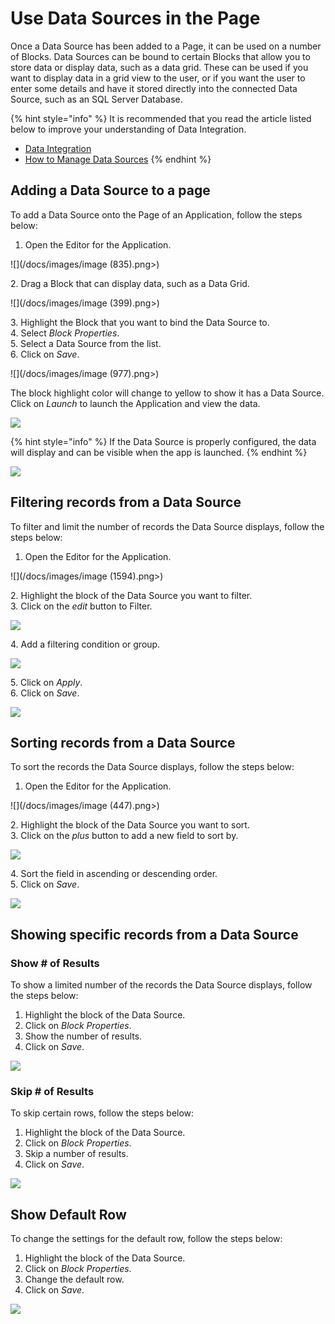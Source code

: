 # Use Data Sources in the Page

Once a Data Source has been added to a Page, it can be used on a number of Blocks. Data Sources can be bound to certain Blocks that allow you to store data or display data, such as a data grid. These can be used if you want to display data in a grid view to the user, or if you want the user to enter some details and have it stored directly into the connected Data Source, such as an SQL Server Database.

{% hint style="info" %}
It is recommended that you read the article listed below to improve your understanding of Data Integration.

* [Data Integration](../../concepts/application/data-integration.md)
* [How to Manage Data Sources](manage-data-sources.md)
{% endhint %}

## Adding a Data Source to a page

To add a Data Source onto the Page of an Application, follow the steps below:

1. Open the Editor for the Application.

![](/docs/images/image (835).png>)

&#x20;   2\. Drag a Block that can display data, such as a Data Grid.

![](/docs/images/image (399).png>)

&#x20;   3\. Highlight the Block that you want to bind the Data Source to.\
&#x20;   4\. Select _Block Properties_.\
&#x20;   5\. Select a Data Source from the list.\
&#x20;   6\. Click on _Save_.

![](/docs/images/image (977).png>)

The block highlight color will change to yellow to show it has a Data Source. Click on _Launch_ to launch the Application and view the data.

![](/docs/images/_4.png)

{% hint style="info" %}
If the Data Source is properly configured, the data will display and can be visible when the app is launched.
{% endhint %}

![](/docs/images/_5.png)

## Filtering records from a Data Source

To filter and limit the number of records the Data Source displays, follow the steps below:

1. Open the Editor for the Application.

![](/docs/images/image (1594).png>)

&#x20;   2\. Highlight the block of the Data Source you want to filter.\
&#x20;   3\. Click on the _edit_ button to Filter.

![](/docs/images/_7.png)

&#x20;   4\. Add a filtering condition or group.

![](/docs/images/_8.png)

&#x20;   5\. Click on _Apply_.\
&#x20;   6\. Click on _Save_.

![](/docs/images/_9.png)

## Sorting records from a Data Source

To sort the records the Data Source displays, follow the steps below:

1. Open the Editor for the Application.

![](/docs/images/image (447).png>)

&#x20;   2\. Highlight the block of the Data Source you want to sort.\
&#x20;   3\. Click on the _plus_ button to add a new field to sort by.

![](/docs/images/_11.png)

&#x20;   4\. Sort the field in ascending or descending order.\
&#x20;   5\. Click on _Save_.

![](/docs/images/_12.png)

## Showing specific records from a Data Source

### Show # of Results

To show a limited number of the records the Data Source displays, follow the steps below:

1. Highlight the block of the Data Source.
2. Click on _Block Properties_.
3. Show the number of results.
4. Click on _Save_.

![](/docs/images/_13.png)

### Skip # of Results

To skip certain rows, follow the steps below:

1. Highlight the block of the Data Source.
2. Click on _Block Properties_.
3. Skip a number of results.
4. Click on _Save_.

![](/docs/images/_14.png)

## Show Default Row

To change the settings for the default row, follow the steps below:

1. Highlight the block of the Data Source.
2. Click on _Block Properties_.
3. Change the default row.
4. Click on _Save_.

![](/docs/images/_15.png)



